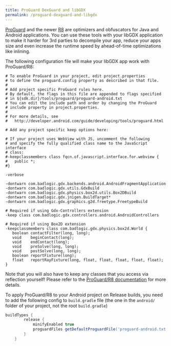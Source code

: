```yaml
---
title: ProGuard DexGuard and libGDX
permalink: /proguard-dexguard-and-libgdx
---
```

[ProGuard](http://www.saikoa.com/proguard) and the newer [R8](https://developer.android.com/studio/build/shrink-code) are optimizers and obfuscators for Java and Android applications. You can use these tools with your libGDX application to make it harder for 3rd parties to decompile your app, reduce your apps size and even increase the runtime speed by ahead-of-time optimizations like inlining.

The following configuration file will make your libGDX app work with ProGuard/R8:

```
# To enable ProGuard in your project, edit project.properties
# to define the proguard.config property as described in that file.
#
# Add project specific ProGuard rules here.
# By default, the flags in this file are appended to flags specified
# in ${sdk.dir}/tools/proguard/proguard-android.txt
# You can edit the include path and order by changing the ProGuard
# include property in project.properties.
#
# For more details, see
#   http://developer.android.com/guide/developing/tools/proguard.html

# Add any project specific keep options here:

# If your project uses WebView with JS, uncomment the following
# and specify the fully qualified class name to the JavaScript interface
# class:
#-keepclassmembers class fqcn.of.javascript.interface.for.webview {
#   public *;
#}

-verbose

-dontwarn com.badlogic.gdx.backends.android.AndroidFragmentApplication
-dontwarn com.badlogic.gdx.utils.GdxBuild
-dontwarn com.badlogic.gdx.physics.box2d.utils.Box2DBuild
-dontwarn com.badlogic.gdx.jnigen.BuildTarget*
-dontwarn com.badlogic.gdx.graphics.g2d.freetype.FreetypeBuild

# Required if using Gdx-Controllers extension
-keep class com.badlogic.gdx.controllers.android.AndroidControllers

# Required if using Box2D extension
-keepclassmembers class com.badlogic.gdx.physics.box2d.World {
   boolean contactFilter(long, long);
   void    beginContact(long);
   void    endContact(long);
   void    preSolve(long, long);
   void    postSolve(long, long);
   boolean reportFixture(long);
   float   reportRayFixture(long, float, float, float, float, float);
}
```

Note that you will also have to keep any classes that you access via reflection yourself! Please refer to the [ProGuard/R8 documentation](https://developer.android.com/studio/build/shrink-code) for more details.

To apply ProGuard/R8 to your Android project on Release builds, you need to add the following config to `build.gradle` file (the one in the `android/` folder of your project, not the root `build.gradle`)


```groovy
buildTypes {
        release {
            minifyEnabled true
            proguardFiles getDefaultProguardFile('proguard-android.txt'), 'proguard-rules.pro'
        }
    }
```
